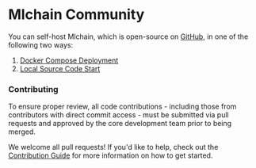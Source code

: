 # Mlchain Community

You can self-host Mlchain, which is open-source on [GitHub](https://github.com/mlchain/mlchain), in one of the following two ways:

1. [Docker Compose Deployment](https://docs.mlchain.khulnasoft.com/getting-started/install-self-hosted/docker-compose)
2. [Local Source Code Start](https://docs.mlchain.khulnasoft.com/getting-started/install-self-hosted/local-source-code)

### Contributing

To ensure proper review, all code contributions - including those from contributors with direct commit access - must be submitted via pull requests and approved by the core development team prior to being merged.

We welcome all pull requests! If you'd like to help, check out the [Contribution Guide](https://github.com/mlchain/mlchain/blob/main/CONTRIBUTING.md) for more information on how to get started.
